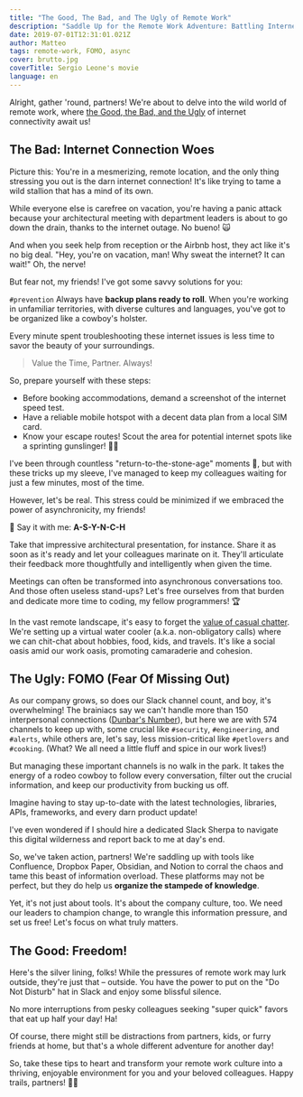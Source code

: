 ```yaml
---
title: "The Good, The Bad, and The Ugly of Remote Work"
description: "Saddle Up for the Remote Work Adventure: Battling Internet Woes, Slack Overload, and Embracing the Freedom!"
date: 2019-07-01T12:31:01.021Z
author: Matteo
tags: remote-work, FOMO, async
cover: brutto.jpg
coverTitle: Sergio Leone's movie
language: en
---
```


Alright, gather 'round, partners! We're about to delve into the wild world of remote work, where [the Good, the Bad, and the Ugly](https://www.rottentomatoes.com/m/the_good_the_bad_and_the_ugly) of internet connectivity await us!

## The Bad: Internet Connection Woes

Picture this: You're in a mesmerizing, remote location, and the only thing stressing you out is the darn internet connection! It's like trying to tame a wild stallion that has a mind of its own.

While everyone else is carefree on vacation, you're having a panic attack because your architectural meeting with department leaders is about to go down the drain, thanks to the internet outage. No bueno! 🙀

And when you seek help from reception or the Airbnb host, they act like it's no big deal. "Hey, you're on vacation, man! Why sweat the internet? It can wait!" Oh, the nerve!

But fear not, my friends! I've got some savvy solutions for you:

`#prevention`
Always have **backup plans ready to roll**. When you're working in unfamiliar territories, with diverse cultures and languages, you've got to be organized like a cowboy's holster.

Every minute spent troubleshooting these internet issues is less time to savor the beauty of your surroundings. 

> Value the Time, Partner. Always!

So, prepare yourself with these steps:

- Before booking accommodations, demand a screenshot of the internet speed test.
- Have a reliable mobile hotspot with a decent data plan from a local SIM card.
- Know your escape routes! Scout the area for potential internet spots like a sprinting gunslinger! 🏃‍♂️

I've been through countless "return-to-the-stone-age" moments 🦴, but with these tricks up my sleeve, I've managed to keep my colleagues waiting for just a few minutes, most of the time.

However, let's be real. This stress could be minimized if we embraced the power of asynchronicity, my friends! 

📣 Say it with me: **A-S-Y-N-C-H**

Take that impressive architectural presentation, for instance. Share it as soon as it's ready and let your colleagues marinate on it.
They'll articulate their feedback more thoughtfully and intelligently when given the time.

Meetings can often be transformed into asynchronous conversations too. And those often useless stand-ups?
Let's free ourselves from that burden and dedicate more time to coding, my fellow programmers! 🏆

In the vast remote landscape, it's easy to forget the [value of casual chatter](https://www.scirp.org/journal/paperinformation.aspx?paperid=75553). We're setting up a virtual water cooler (a.k.a. non-obligatory calls) where we can chit-chat about hobbies, food, kids, and travels. It's like a social oasis amid our work oasis, promoting camaraderie and cohesion.

## The Ugly: FOMO (Fear Of Missing Out)

As our company grows, so does our Slack channel count, and boy, it's overwhelming!
The brainiacs say we can't handle more than 150 interpersonal connections ([Dunbar's Number](https://en.wikipedia.org/wiki/Dunbar%27s_number)), but here we are with 574 channels to keep up with, some crucial like `#security`, `#engineering`, and `#alerts`, while others are, let's say, less mission-critical like `#petlovers` and `#cooking`.
(What? We all need a little fluff and spice in our work lives!)

But managing these important channels is no walk in the park. It takes the energy of a rodeo cowboy to follow every conversation, filter out the crucial information, and keep our productivity from bucking us off.

Imagine having to stay up-to-date with the latest technologies, libraries, APIs, frameworks, and every darn product update!

I've even wondered if I should hire a dedicated Slack Sherpa to navigate this digital wilderness and report back to me at day's end.

So, we've taken action, partners! We're saddling up with tools like Confluence, Dropbox Paper, Obsidian, and Notion to corral the chaos and tame this beast of information overload.
These platforms may not be perfect, but they do help us **organize the stampede of knowledge**.

Yet, it's not just about tools. It's about the company culture, too. We need our leaders to champion change, to wrangle this information pressure, and set us free!
Let's focus on what truly matters.

## The Good: Freedom!

Here's the silver lining, folks! While the pressures of remote work may lurk outside, they're just that – outside. You have the power to put on the "Do Not Disturb" hat in Slack and enjoy some blissful silence.

No more interruptions from pesky colleagues seeking "super quick" favors that eat up half your day! Ha!

Of course, there might still be distractions from partners, kids, or furry friends at home, but that's a whole different adventure for another day!

So, take these tips to heart and transform your remote work culture into a thriving, enjoyable environment for you and your beloved colleagues. Happy trails, partners! 🤠✨
